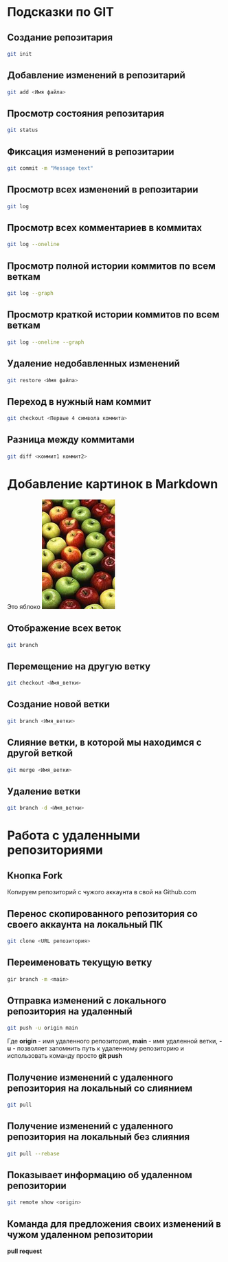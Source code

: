# Подсказки по GIT
## Создание репозитария
```sh
git init
```
## Добавление изменений в репозитарий
```sh
git add <Имя файла>
```
## Просмотр состояния репозитария
```sh
git status
```
## Фиксация изменений в репозитарии
```sh
git commit -m "Message text"
```
## Просмотр всех изменений в репозитарии
```sh
git log
```
## Просмотр всех комментариев в коммитах
```sh
git log --oneline
```
## Просмотр полной истории коммитов по всем веткам
```sh
git log --graph
```
## Просмотр краткой истории коммитов по всем веткам
```sh
git log --oneline --graph
```
## Удаление недобавленных изменений
```sh
git restore <Имя файла>
```
## Переход в нужный нам коммит
```sh
git checkout <Первые 4 символа коммита>
```
## Разница между коммитами
```sh
git diff <коммит1 коммит2>
```

# Добавление картинок в Markdown
Это яблоко
![Яблоко](apple.jpg)

## Отображение всех веток
```sh
git branch
```

## Перемещение на другую ветку
```sh
git checkout <Имя_ветки>
```

## Создание новой ветки
```sh
git branch <Имя_ветки>
```

## Слияние ветки, в которой мы находимся с другой веткой
```sh
git merge <Имя_ветки>
```

## Удаление ветки
```sh
git branch -d <Имя_ветки>
```

# Работа с удаленными репозиториями

## Кнопка Fork
Копируем репозиторий с чужого аккаунта в свой на Github.com

## Перенос скопированного репозитория со своего аккаунта на локальный ПК
```sh
git clone <URL репозитория>
```

## Переименовать текущую ветку
```sh
gir branch -m <main>
```

## Отправка изменений с локального репозитория на удаленный
```sh
git push -u origin main
```
Где **origin** - имя удаленного репозитория, **main** - имя удаленной ветки, **-u** - позволяет запомнить путь к удаленному репозиторию и использовать команду просто **git push**

## Получение изменений с удаленного репозитория на локальный со слиянием
```sh
git pull
```

## Получение изменений с удаленного репозитория на локальный без слияния
```sh
git pull --rebase
```

## Показывает информацию об удаленном репозитории
```sh
git remote show <origin>
```

## Команда для предложения своих изменений в чужом удаленном репозитории

**pull request**
